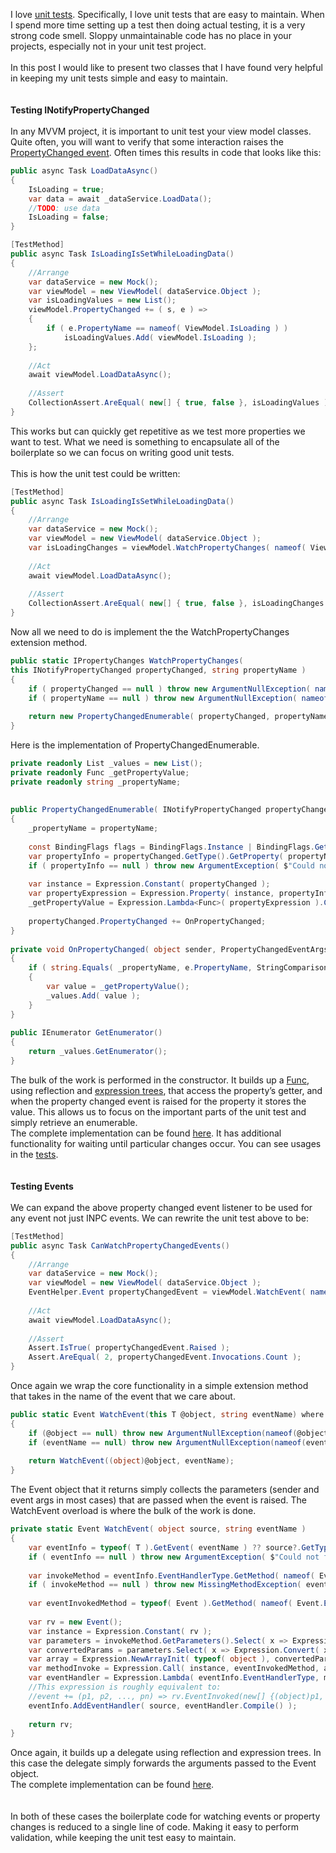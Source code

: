 

I love [unit tests](https://intellitect.com/improving-unit-tests-with-automocker/). Specifically, I love unit tests that are easy to maintain. When I spend more time setting up a test then doing actual testing, it is a very strong code smell. Sloppy unmaintainable code has no place in your projects, especially not in your unit test project.  
   
In this post I would like to present two classes that I have found very helpful in keeping my unit tests simple and easy to maintain.  
   
   
**Testing INotifyPropertyChanged**  
   
In any MVVM project, it is important to unit test your view model classes. Quite often, you will want to verify that some interaction raises the [PropertyChanged event](https://msdn.microsoft.com/en-us/library/system.componentmodel.inotifypropertychanged(v=vs.110).aspx). Often times this results in code that looks like this:

```csharp
public async Task LoadDataAsync()
{
    IsLoading = true;
    var data = await _dataService.LoadData();
    //TODO: use data
    IsLoading = false;
}

[TestMethod]
public async Task IsLoadingIsSetWhileLoadingData()
{
    //Arrange
    var dataService = new Mock();
    var viewModel = new ViewModel( dataService.Object );
    var isLoadingValues = new List();
    viewModel.PropertyChanged += ( s, e ) =>
    {
        if ( e.PropertyName == nameof( ViewModel.IsLoading ) )
        	isLoadingValues.Add( viewModel.IsLoading );
    };
 
    //Act
    await viewModel.LoadDataAsync();
 
    //Assert
    CollectionAssert.AreEqual( new[] { true, false }, isLoadingValues );
}
```

This works but can quickly get repetitive as we test more properties we want to test. What we need is something to encapsulate all of the boilerplate so we can focus on writing good unit tests.  
   
This is how the unit test could be written:

```csharp
[TestMethod]
public async Task IsLoadingIsSetWhileLoadingData()
{
    //Arrange
    var dataService = new Mock();
    var viewModel = new ViewModel( dataService.Object );
    var isLoadingChanges = viewModel.WatchPropertyChanges( nameof( ViewModel.IsLoading ) );
       
    //Act
    await viewModel.LoadDataAsync();
       
    //Assert
    CollectionAssert.AreEqual( new[] { true, false }, isLoadingChanges.ToList() );
}
```

Now all we need to do is implement the the WatchPropertyChanges extension method.

```csharp
public static IPropertyChanges WatchPropertyChanges(
this INotifyPropertyChanged propertyChanged, string propertyName )
{
    if ( propertyChanged == null ) throw new ArgumentNullException( nameof( propertyChanged ) );
    if ( propertyName == null ) throw new ArgumentNullException( nameof( propertyName ) );
 
    return new PropertyChangedEnumerable( propertyChanged, propertyName );
}
```

Here is the implementation of PropertyChangedEnumerable.

```csharp
private readonly List _values = new List();
private readonly Func _getPropertyValue;
private readonly string _propertyName;
        	
 
public PropertyChangedEnumerable( INotifyPropertyChanged propertyChanged, string propertyName )
{
    _propertyName = propertyName;
 
    const BindingFlags flags = BindingFlags.Instance | BindingFlags.GetProperty | BindingFlags.Public;
    var propertyInfo = propertyChanged.GetType().GetProperty( propertyName, flags );
    if ( propertyInfo == null ) throw new ArgumentException( $"Could not find public property getter for {propertyName} on {propertyChanged.GetType().FullName}" );
 
    var instance = Expression.Constant( propertyChanged );
    var propertyExpression = Expression.Property( instance, propertyInfo );
    _getPropertyValue = Expression.Lambda<Func>( propertyExpression ).Compile();
 
    propertyChanged.PropertyChanged += OnPropertyChanged;
}
 
private void OnPropertyChanged( object sender, PropertyChangedEventArgs e )
{
    if ( string.Equals( _propertyName, e.PropertyName, StringComparison.Ordinal ) )
    {
        var value = _getPropertyValue();
        _values.Add( value );
    }
}
 
public IEnumerator GetEnumerator()
{
    return _values.GetEnumerator();
}
```

The bulk of the work is performed in the constructor. It builds up a [Func](https://msdn.microsoft.com/en-us/library/bb534960(v=vs.110).aspx), using reflection and [expression trees](https://msdn.microsoft.com/en-us/library/mt654263.aspx), that access the property’s getter, and when the property changed event is raised for the property it stores the value. This allows us to focus on the important parts of the unit test and simply retrieve an enumerable.  
The complete implementation can be found [here](https://github.com/Keboo/UnitTestHelpers/blob/master/UnitTestHelpers.Tests/PropertyChangedHelper.cs). It has additional functionality for waiting until particular changes occur. You can see usages in the [tests](https://github.com/Keboo/UnitTestHelpers/blob/master/UnitTestHelpers.Tests/PropertyChangedTests.cs).  
   
   
**Testing Events**  
   
We can expand the above property changed event listener to be used for any event not just INPC events. We can rewrite the unit test above to be:

```csharp
[TestMethod]
public async Task CanWatchPropertyChangedEvents()
{
    //Arrange
    var dataService = new Mock();
    var viewModel = new ViewModel( dataService.Object );
    EventHelper.Event propertyChangedEvent = viewModel.WatchEvent( nameof( ViewModel.PropertyChanged ) );
 
    //Act
    await viewModel.LoadDataAsync();
 
    //Assert
    Assert.IsTrue( propertyChangedEvent.Raised );
    Assert.AreEqual( 2, propertyChangedEvent.Invocations.Count );
}
```

Once again we wrap the core functionality in a simple extension method that takes in the name of the event that we care about.

```csharp
public static Event WatchEvent(this T @object, string eventName) where T : class
{
    if (@object == null) throw new ArgumentNullException(nameof(@object));
    if (eventName == null) throw new ArgumentNullException(nameof(eventName));
        	
    return WatchEvent((object)@object, eventName);
}
```

The Event object that it returns simply collects the parameters (sender and event args in most cases) that are passed when the event is raised. The WatchEvent overload is where the bulk of the work is done.

```csharp
private static Event WatchEvent( object source, string eventName )
{
    var eventInfo = typeof( T ).GetEvent( eventName ) ?? source?.GetType().GetEvent( eventName );
    if ( eventInfo == null ) throw new ArgumentException( $"Could not find event {eventName} on {typeof( T ).FullName}" );
 
    var invokeMethod = eventInfo.EventHandlerType.GetMethod( nameof( EventHandler.Invoke ) );
    if ( invokeMethod == null ) throw new MissingMethodException( eventInfo.EventHandlerType.FullName, nameof( EventHandler.Invoke ) );
 
    var eventInvokedMethod = typeof( Event ).GetMethod( nameof( Event.EventInvoked ) );
 
    var rv = new Event();
    var instance = Expression.Constant( rv );
    var parameters = invokeMethod.GetParameters().Select( x => Expression.Parameter( x.ParameterType ) ).ToList();
    var convertedParams = parameters.Select( x => Expression.Convert( x, typeof( object ) ) );
    var array = Expression.NewArrayInit( typeof( object ), convertedParams );
    var methodInvoke = Expression.Call( instance, eventInvokedMethod, array );
    var eventHandler = Expression.Lambda( eventInfo.EventHandlerType, methodInvoke, parameters );
    //This expression is roughly equivalent to:
    //event += (p1, p2, ..., pn) => rv.EventInvoked(new[] {(object)p1, (object)p2, ..., (object)pn});
    eventInfo.AddEventHandler( source, eventHandler.Compile() );
 
    return rv;
}
```

Once again, it builds up a delegate using reflection and expression trees. In this case the delegate simply forwards the arguments passed to the Event object.  
The complete implementation can be found [here](https://github.com/Keboo/UnitTestHelpers/blob/master/UnitTestHelpers.Tests/EventHelper.cs).  
   
   
In both of these cases the boilerplate code for watching events or property changes is reduced to a single line of code. Making it easy to perform validation, while keeping the unit test easy to maintain.
